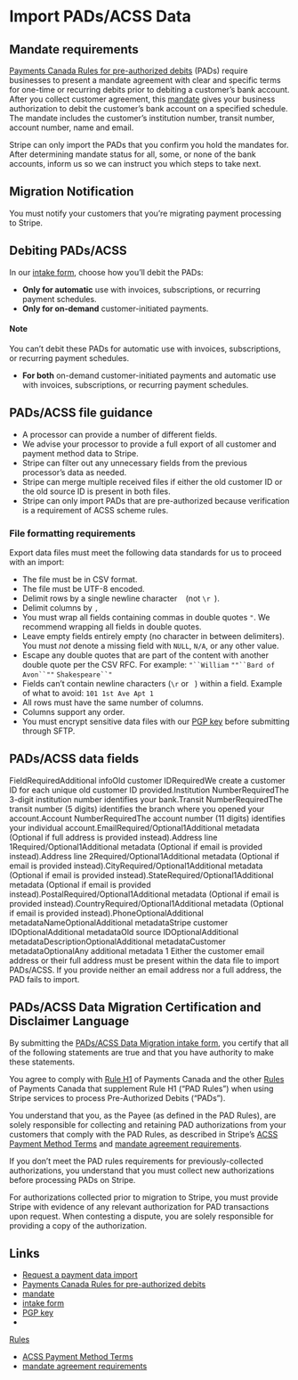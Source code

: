 # Import PADs/ACSS Data

## Mandate requirements

[Payments Canada Rules for pre-authorized
debits](https://www.payments.ca/sites/default/files/h1eng.pdf) (PADs) require
businesses to present a mandate agreement with clear and specific terms for
one-time or recurring debits prior to debiting a customer’s bank account. After
you collect customer agreement, this
[mandate](https://docs.stripe.com/payments/acss-debit#mandates) gives your
business authorization to debit the customer’s bank account on a specified
schedule. The mandate includes the customer’s institution number, transit
number, account number, name and email.

Stripe can only import the PADs that you confirm you hold the mandates for.
After determining mandate status for all, some, or none of the bank accounts,
inform us so we can instruct you which steps to take next.

## Migration Notification

You must notify your customers that you’re migrating payment processing to
Stripe.

## Debiting PADs/ACSS

In our [intake form](https://support.stripe.com/contact/email?topic=migrations),
choose how you’ll debit the PADs:

- **Only for automatic** use with invoices, subscriptions, or recurring payment
schedules.
- **Only for on-demand** customer-initiated payments.
#### Note

You can’t debit these PADs for automatic use with invoices, subscriptions, or
recurring payment schedules.
- **For both** on-demand customer-initiated payments and automatic use with
invoices, subscriptions, or recurring payment schedules.

## PADs/ACSS file guidance

- A processor can provide a number of different fields.
- We advise your processor to provide a full export of all customer and payment
method data to Stripe.
- Stripe can filter out any unnecessary fields from the previous processor’s
data as needed.
- Stripe can merge multiple received files if either the old customer ID or the
old source ID is present in both files.
- Stripe can only import PADs that are pre-authorized because verification is a
requirement of ACSS scheme rules.

### File formatting requirements

Export data files must meet the following data standards for us to proceed with
an import:

- The file must be in CSV format.
- The file must be UTF-8 encoded.
- Delimit rows by a single newline character `
` (not `\r
`).
- Delimit columns by `,`
- You must wrap all fields containing commas in double quotes `"`. We recommend
wrapping all fields in double quotes.
- Leave empty fields entirely empty (no character in between delimiters). You
must *not* denote a missing field with `NULL`, `N/A`, or any other value.
- Escape any double quotes that are part of the content with another double
quote per the CSV RFC. For example: `"``William` `""``Bard of Avon``""`
`Shakespeare``"`
- Fields can’t contain newline characters (`\r` or `
`) within a field. Example of what to avoid: `101 1st Ave
Apt 1`
- All rows must have the same number of columns.
- Columns support any order.
- You must encrypt sensitive data files with our [PGP
key](https://docs.stripe.com/get-started/data-migrations/pan-import#migration-pgp-key)
before submitting through SFTP.

## PADs/ACSS data fields

FieldRequiredAdditional infoOld customer IDRequiredWe create a customer ID for
each unique old customer ID provided.Institution NumberRequiredThe 3-digit
institution number identifies your bank.Transit NumberRequiredThe transit number
(5 digits) identifies the branch where you opened your account.Account
NumberRequiredThe account number (11 digits) identifies your individual
account.EmailRequired/Optional1Additional metadata (Optional if full address is
provided instead).Address line 1Required/Optional1Additional metadata (Optional
if email is provided instead).Address line 2Required/Optional1Additional
metadata (Optional if email is provided
instead).CityRequired/Optional1Additional metadata (Optional if email is
provided instead).StateRequired/Optional1Additional metadata (Optional if email
is provided instead).PostalRequired/Optional1Additional metadata (Optional if
email is provided instead).CountryRequired/Optional1Additional metadata
(Optional if email is provided instead).PhoneOptionalAdditional
metadataNameOptionalAdditional metadataStripe customer IDOptionalAdditional
metadataOld source IDOptionalAdditional metadataDescriptionOptionalAdditional
metadataCustomer metadataOptionalAny additional metadata
1 Either the customer email address or their full address must be present within
the data file to import PADs/ACSS. If you provide neither an email address nor a
full address, the PAD fails to import.

## PADs/ACSS Data Migration Certification and Disclaimer Language

By submitting the [PADs/ACSS Data Migration intake
form](https://support.stripe.com/contact/email?topic=migrations), you certify
that all of the following statements are true and that you have authority to
make these statements.

You agree to comply with [Rule
H1](https://www.payments.ca/sites/default/files/h1eng.pdf) of Payments Canada
and the other
[Rules](https://www.payments.ca/systems-services/rules-documentation?field_rules_type=170&field_category_type=All)
of Payments Canada that supplement Rule H1 (“PAD Rules”) when using Stripe
services to process Pre-Authorized Debits (“PADs”).

You understand that you, as the Payee (as defined in the PAD Rules), are solely
responsible for collecting and retaining PAD authorizations from your customers
that comply with the PAD Rules, as described in Stripe’s [ACSS Payment Method
Terms](https://stripe.com/en-de/legal/pad) and [mandate agreement
requirements](https://docs.stripe.com/payments/acss-debit/custom-pad-agreement#mandate-agreement-requirements).

If you don’t meet the PAD rules requirements for previously-collected
authorizations, you understand that you must collect new authorizations before
processing PADs on Stripe.

For authorizations collected prior to migration to Stripe, you must provide
Stripe with evidence of any relevant authorization for PAD transactions upon
request. When contesting a dispute, you are solely responsible for providing a
copy of the authorization.

## Links

- [Request a payment data
import](https://docs.stripe.com/get-started/data-migrations/pan-import)
- [Payments Canada Rules for pre-authorized
debits](https://www.payments.ca/sites/default/files/h1eng.pdf)
- [mandate](https://docs.stripe.com/payments/acss-debit#mandates)
- [intake form](https://support.stripe.com/contact/email?topic=migrations)
- [PGP
key](https://docs.stripe.com/get-started/data-migrations/pan-import#migration-pgp-key)
-
[Rules](https://www.payments.ca/systems-services/rules-documentation?field_rules_type=170&field_category_type=All)
- [ACSS Payment Method Terms](https://stripe.com/en-de/legal/pad)
- [mandate agreement
requirements](https://docs.stripe.com/payments/acss-debit/custom-pad-agreement#mandate-agreement-requirements)